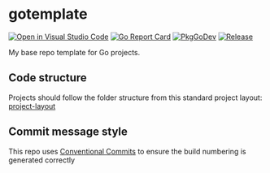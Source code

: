 # gotemplate

[![Open in Visual Studio Code](https://open.vscode.dev/badges/open-in-vscode.svg)](https://open.vscode.dev/danstis/gotemplate)
[![Go Report Card](https://goreportcard.com/badge/github.com/danstis/gotemplate?style=flat-square)](https://goreportcard.com/report/github.com/danstis/gotemplate)
[![PkgGoDev](https://pkg.go.dev/badge/github.com/danstis/gotemplate)](https://pkg.go.dev/github.com/danstis/gotemplate)
[![Release](https://img.shields.io/github/release/danstis/gotemplate.svg?style=flat-square)](https://github.com/danstis/gotemplate/releases/latest)

My base repo template for Go projects.

## Code structure

Projects should follow the folder structure from this standard project layout: [project-layout](https://github.com/golang-standards/project-layout)

## Commit message style

This repo uses [Conventional Commits](https://www.conventionalcommits.org/) to ensure the build numbering is generated correctly
